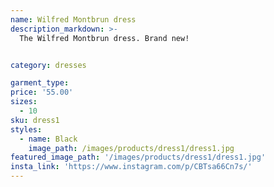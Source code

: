 ```yaml
---
name: Wilfred Montbrun dress
description_markdown: >-
  The Wilfred Montbrun dress. Brand new!


category: dresses

garment_type:
price: '55.00'
sizes:
  - 10
sku: dress1
styles:
  - name: Black
    image_path: /images/products/dress1/dress1.jpg
featured_image_path: '/images/products/dress1/dress1.jpg'
insta_link: 'https://www.instagram.com/p/CBTsa66Cn7s/'
---
```

